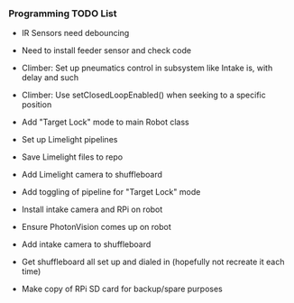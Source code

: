 ### Programming TODO List

- IR Sensors need debouncing
- Need to install feeder sensor and check code

- Climber: Set up pneumatics control in subsystem like Intake is, with delay and such
- Climber: Use setClosedLoopEnabled() when seeking to a specific position

- Add "Target Lock" mode to main Robot class
- Set up Limelight pipelines
- Save Limelight files to repo
- Add Limelight camera to shuffleboard
- Add toggling of pipeline for "Target Lock" mode

- Install intake camera and RPi on robot
- Ensure PhotonVision comes up on robot
- Add intake camera to shuffleboard 

- Get shuffleboard all set up and dialed in (hopefully not recreate it each time)

- Make copy of RPi SD card for backup/spare purposes

